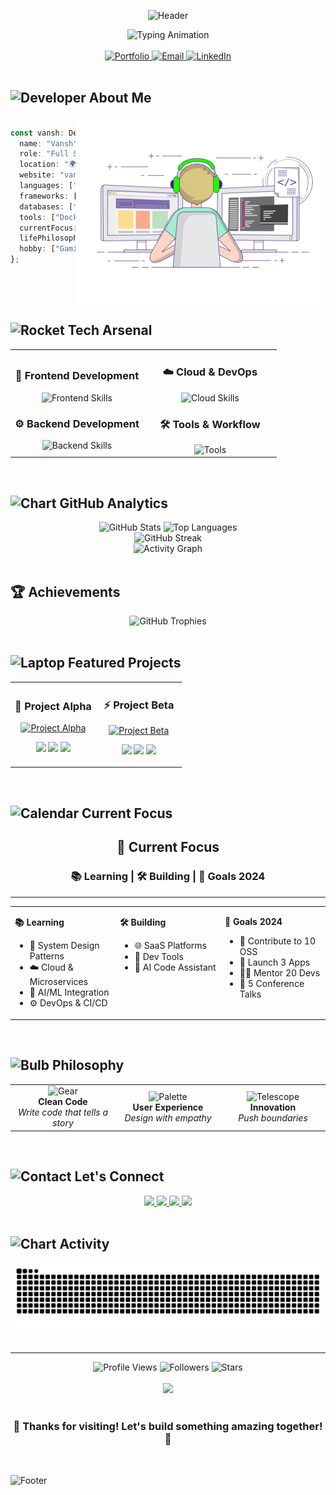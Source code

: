 <div align="center">

![Header](https://capsule-render.vercel.app/api?type=waving&color=gradient&customColorList=0,2,2,5,30&height=300&section=header&text=VANSH&fontSize=90&fontColor=ffffff&animation=fadeIn&fontAlignY=38&desc=Full%20Stack%20Developer%20%7C%20Creative%20Technologist&descAlignY=51&descAlign=62)

</div>

<div align="center">
  <img src="https://readme-typing-svg.herokuapp.com?font=JetBrains+Mono&size=24&duration=3000&pause=1000&color=00D4FF&center=true&vCenter=true&width=700&lines=🚀+Building+Digital+Experiences;💡+Solving+Complex+Problems;🎨+Crafting+Beautiful+Code" alt="Typing Animation"/>
</div>



<br>

<div align="center">
  <a href="https://vansh.live" target="_blank">
    <img src="https://custom-icon-badges.demolab.com/badge/-Portfolio-black?style=for-the-badge&logo=globe&logoColor=00D4FF&labelColor=161B22" alt="Portfolio"/>
  </a>
  <a href="mailto:vansh4664@gmail.com">
    <img src="https://custom-icon-badges.demolab.com/badge/-Email-black?style=for-the-badge&logo=mail&logoColor=00D4FF&labelColor=161B22" alt="Email"/>
  </a>
  <a href="https://www.linkedin.com/in/vansh-vyas-b7792b258/" target="_blank">
    <img src="https://custom-icon-badges.demolab.com/badge/-LinkedIn-black?style=for-the-badge&logo=linkedin&logoColor=00D4FF&labelColor=161B22" alt="LinkedIn"/>
  </a>
</div>

<br>

## <img src="https://raw.githubusercontent.com/Tarikul-Islam-Anik/Animated-Fluent-Emojis/master/Emojis/People%20with%20professions/Man%20Technologist%20Light%20Skin%20Tone.png" alt="Developer" width="35" height="35"/> About Me

<img align="right" alt="Coding" width="400" src="https://raw.githubusercontent.com/devSouvik/devSouvik/master/gif3.gif">

```typescript

const vansh: Developer = {
  name: "Vansh",
  role: "Full Stack Developer",
  location: "🌍 Global Remote",
  website: "vansh.live",
  languages: ["JavaScript", "TypeScript", "Python", "Java"],
  frameworks: ["React", "Next.js", "Node.js", "Express"],
  databases: ["MongoDB", "PostgreSQL", "Redis"],
  tools: ["Docker", "AWS", "Git", "Figma"],
  currentFocus: ["System Design", "Cloud Architecture", "AI Integration"],
  lifePhilosophy: "Code with purpose, design with empathy",
  hobby: ["Gaming", "Anime", "Cooking"]
};

```

<br clear="right"/>

## <img src="https://raw.githubusercontent.com/Tarikul-Islam-Anik/Animated-Fluent-Emojis/master/Emojis/Travel%20and%20places/Rocket.png" alt="Rocket" width="35" height="35"/> Tech Arsenal

<div align="center">

<table>
<tr>
<td align="center" width="50%">

### 🎨 Frontend Development
<img src="https://skillicons.dev/icons?i=react,nextjs,typescript,javascript,html,css,tailwind,sass,figma&perline=5" alt="Frontend Skills" />

<br>

### ⚙️ Backend Development  
<img src="https://skillicons.dev/icons?i=nodejs,express,python,java,spring,mongodb,postgresql,redis,graphql&perline=5" alt="Backend Skills" />

</td>
<td align="center" width="50%">

### ☁️ Cloud & DevOps
<img src="https://skillicons.dev/icons?i=aws,docker,kubernetes,vercel,netlify,nginx,jenkins,linux&perline=4" alt="Cloud Skills" />

<br>

### 🛠️ Tools & Workflow
<img src="https://skillicons.dev/icons?i=git,github,vscode,postman,jest,webpack,vite,npm&perline=4" alt="Tools" />

</td>
</tr>
</table>

</div>

<br>

## <img src="https://raw.githubusercontent.com/Tarikul-Islam-Anik/Animated-Fluent-Emojis/master/Emojis/Objects/Bar%20Chart.png" alt="Chart" width="35" height="35"/> GitHub Analytics

<div align="center">
  <img width="49%" height="195px" src="https://github-readme-stats.vercel.app/api?username=VanshSharmaSDE&show_icons=true&count_private=true&hide_border=true&title_color=00D4FF&icon_color=00D4FF&text_color=c9d1d9&bg_color=0d1117" alt="GitHub Stats" />
  <img width="41%" height="195px" src="https://github-readme-stats.vercel.app/api/top-langs/?username=VanshSharmaSDE&layout=compact&hide_border=true&title_color=00D4FF&text_color=c9d1d9&bg_color=0d1117" alt="Top Languages" />
</div>

<div align="center">
  <img src="https://github-readme-streak-stats.herokuapp.com/?user=VanshSharmaSDE&theme=dark&hide_border=true&stroke=0000&background=0d1117&ring=00D4FF&fire=00D4FF&currStreakLabel=00D4FF" alt="GitHub Streak"/>
</div>

<div align="center">
  <img src="https://github-readme-activity-graph.vercel.app/graph?username=VanshSharmaSDE&bg_color=0d1117&color=00D4FF&line=00D4FF&point=ffffff&area=true&hide_border=true" alt="Activity Graph"/>
</div>

<br>

## 🏆 Achievements

<div align="center">
  <img src="https://github-profile-trophy.vercel.app/?username=VanshSharmaSDE&theme=darkhub&no-frame=true&no-bg=true&margin-w=4&margin-h=4&column=7" alt="GitHub Trophies"/>
</div>

<br>

## <img src="https://raw.githubusercontent.com/Tarikul-Islam-Anik/Animated-Fluent-Emojis/master/Emojis/Objects/Laptop.png" alt="Laptop" width="35" height="35"/> Featured Projects

<div align="center">

<table>
<tr>
<td width="50%">
<h3 align="center">🚀 Project Alpha</h3>
<div align="center">  
<a href="https://github.com/YOUR_USERNAME/project-alpha" target="_blank">
<img src="https://github-readme-stats.vercel.app/api/pin/?username=VanshSharmaSDE&repo=project-alpha&theme=dark&hide_border=true&bg_color=0d1117&title_color=00D4FF&text_color=c9d1d9" alt="Project Alpha"/>
</a>
</div>
<p align="center">
<img src="https://img.shields.io/badge/React-61DAFB?style=flat-square&logo=react&logoColor=black"/>
<img src="https://img.shields.io/badge/Node.js-339933?style=flat-square&logo=node.js&logoColor=white"/>
<img src="https://img.shields.io/badge/MongoDB-47A248?style=flat-square&logo=mongodb&logoColor=white"/>
</p>
</td>
<td width="50%">
<h3 align="center">⚡ Project Beta</h3>
<div align="center">
<a href="https://github.com/YOUR_USERNAME/project-beta" target="_blank">
<img src="https://github-readme-stats.vercel.app/api/pin/?username=VanshSharmaSDE&repo=project-beta&theme=dark&hide_border=true&bg_color=0d1117&title_color=00D4FF&text_color=c9d1d9" alt="Project Beta"/>
</a>
</div>
<p align="center">
<img src="https://img.shields.io/badge/Next.js-000000?style=flat-square&logo=next.js&logoColor=white"/>
<img src="https://img.shields.io/badge/TypeScript-3178C6?style=flat-square&logo=typescript&logoColor=white"/>
<img src="https://img.shields.io/badge/PostgreSQL-336791?style=flat-square&logo=postgresql&logoColor=white"/>
</p>
</td>
</tr>
</table>

</div>

<br>

## <img src="https://raw.githubusercontent.com/Tarikul-Islam-Anik/Animated-Fluent-Emojis/master/Emojis/Objects/Spiral%20Calendar.png" alt="Calendar" width="35" height="35"/> Current Focus

<div align="center">

## 🚀 Current Focus

<div align="center">

### 📚 Learning | 🛠️ Building | 🎯 Goals 2024

---

<table>
  <tr>
    <td valign="top" width="33%">

<b>📚 Learning</b><br>

- 🔧 System Design Patterns  
- ☁️ Cloud & Microservices  
- 🧠 AI/ML Integration  
- ⚙️ DevOps & CI/CD  

</td>
    <td valign="top" width="33%">

<b>🛠️ Building</b><br>

- 🌐 SaaS Platforms  
- 🧰 Dev Tools  
- 🤖 AI Code Assistant  

</td>
    <td valign="top" width="33%">

<b>🎯 Goals 2024</b><br>

- 🌟 Contribute to 10 OSS  
- 🚀 Launch 3 Apps  
- 👨‍🏫 Mentor 20 Devs  
- 🎤 5 Conference Talks  

</td>
  </tr>
</table>

</div>


</div>

<br>

## <img src="https://raw.githubusercontent.com/Tarikul-Islam-Anik/Animated-Fluent-Emojis/master/Emojis/Objects/Light%20Bulb.png" alt="Bulb" width="35" height="35"/> Philosophy

<div align="center">
<table>
<tr>
<td align="center" width="33%">
<img src="https://raw.githubusercontent.com/Tarikul-Islam-Anik/Animated-Fluent-Emojis/master/Emojis/Objects/Gear.png" alt="Gear" width="50" height="50"/>
<br><b>Clean Code</b>
<br><i>Write code that tells a story</i>
</td>
<td align="center" width="33%">
<img src="https://em-content.zobj.net/source/microsoft-teams/337/artist-palette_1f3a8.png" width="50" height="50" alt="Palette"/>
<br><b>User Experience</b>
<br><i>Design with empathy</i>
</td>
<td align="center" width="33%">
<img src="https://raw.githubusercontent.com/Tarikul-Islam-Anik/Animated-Fluent-Emojis/master/Emojis/Objects/Telescope.png" alt="Telescope" width="50" height="50"/>
<br><b>Innovation</b>
<br><i>Push boundaries</i>
</td>
</tr>
</table>
</div>

<br>

## <img src="https://raw.githubusercontent.com/Tarikul-Islam-Anik/Animated-Fluent-Emojis/master/Emojis/Objects/Telephone.png" alt="Contact" width="35" height="35"/> Let's Connect

<div align="center">

<a href="https://vansh.live" target="_blank">
<img src="https://img.shields.io/badge/🌐%20Portfolio-vansh.live-00D4FF?style=for-the-badge&logo=google-chrome&logoColor=white&labelColor=161B22"/>
</a>

<a href="mailto:vansh4664@gmail.com">
<img src="https://img.shields.io/badge/📧%20Email-vansh4664@gmail.com-00D4FF?style=for-the-badge&logo=gmail&logoColor=white&labelColor=161B22"/>
</a>

<a href="https://www.linkedin.com/in/vansh-vyas-b7792b258/" target="_blank">
<img src="https://img.shields.io/badge/💼%20LinkedIn-Connect-00D4FF?style=for-the-badge&logo=linkedin&logoColor=white&labelColor=161B22"/>
</a>

<a href="https://twitter.com/" target="_blank">
<img src="https://img.shields.io/badge/🐦%20Twitter-Follow-00D4FF?style=for-the-badge&logo=twitter&logoColor=white&labelColor=161B22"/>
</a>

</div>

<br>

## <img src="https://raw.githubusercontent.com/Tarikul-Islam-Anik/Animated-Fluent-Emojis/master/Emojis/Objects/Chart%20Increasing.png" alt="Chart" width="35" height="35"/> Activity

<div align="center">
  <img src="https://github.com/VanshSharmaSDE/VanshSharmaSDE/raw/output/github-contribution-grid-snake.svg" alt="Snake Game" />
</div>

<br>

---

<div align="center">
  <img src="https://komarev.com/ghpvc/?username=VanshSharmaSDE&color=00D4FF&style=for-the-badge&label=Profile+Views" alt="Profile Views"/>
  <img src="https://img.shields.io/github/followers/VanshSharmaSDE?style=for-the-badge&color=00D4FF&labelColor=161B22" alt="Followers"/>
  <img src="https://img.shields.io/github/stars/VanshSharmaSDE?style=for-the-badge&color=00D4FF&labelColor=161B22" alt="Stars"/>
</div>

<br>

<div align="center">
  <img src="https://quotes-github-readme.vercel.app/api?type=horizontal&theme=dark&quote=The%20best%20way%20to%20predict%20the%20future%20is%20to%20create%20it&author=Peter%20Drucker"/>
</div>

<br>

<div align="center">
  <h3>💫 Thanks for visiting! Let's build something amazing together! 💫</h3>
</div>

<br>

![Footer](https://capsule-render.vercel.app/api?type=waving&color=gradient&customColorList=0,2,2,5,30&height=150&section=footer)
